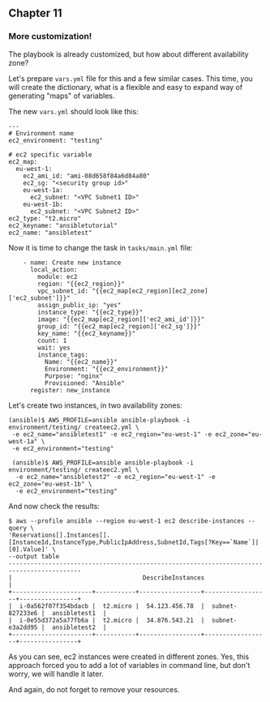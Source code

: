 ## Chapter 11
### More customization!

The playbook is already customized, but how about different availability zone?

Let's prepare `vars.yml` file for this and a few similar cases. This time, you
will create the dictionary, what is a flexible and easy to expand way of
generating "maps" of variables.

The new `vars.yml` should look like this:

```
---
# Environment name
ec2_environment: "testing"

# ec2 specific variable
ec2_map:
  eu-west-1:
    ec2_ami_id: "ami-08d658f84a6d84a80"
    ec2_sg: "<security group id>"
    eu-west-1a:
      ec2_subnet: "<VPC Subnet1 ID>"
    eu-west-1b:
      ec2_subnet: "<VPC Subnet2 ID>"
ec2_type: "t2.micro"
ec2_keyname: "ansibletutorial"
ec2_name: "ansibletest"
```

Now it is time to change the task in `tasks/main.yml` file:

```
    - name: Create new instance
      local_action:
        module: ec2
        region: "{{ec2_region}}"
        vpc_subnet_id: "{{ec2_map[ec2_region][ec2_zone]['ec2_subnet']}}"
        assign_public_ip: "yes"
        instance_type: "{{ec2_type}}"
        image: "{{ec2_map[ec2_region]['ec2_ami_id']}}"
        group_id: "{{ec2_map[ec2_region]['ec2_sg']}}"
        key_name: "{{ec2_keyname}}"
        count: 1
        wait: yes
        instance_tags:
          Name: "{{ec2_name}}"
          Environment: "{{ec2_environment}}"
          Purpose: "nginx"
          Provisioned: "Ansible"
      register: new_instance
```

Let's create two instances, in two availability zones:

```
(ansible)$ AWS_PROFILE=ansible ansible-playbook -i environment/testing/ createec2.yml \
 -e ec2_name="ansibletest1" -e ec2_region="eu-west-1" -e ec2_zone="eu-west-1a" \
 -e ec2_environment="testing"

 (ansible)$ AWS_PROFILE=ansible ansible-playbook -i environment/testing/ createec2.yml \
  -e ec2_name="ansibletest2" -e ec2_region="eu-west-1" -e ec2_zone="eu-west-1b" \
  -e ec2_environment="testing"
```


And now check the results:

```
$ aws --profile ansible --region eu-west-1 ec2 describe-instances --query \
'Reservations[].Instances[].[InstanceId,InstanceType,PublicIpAddress,SubnetId,Tags[?Key==`Name`]| [0].Value]' \
--output table
------------------------------------------------------------------------------------------
|                                    DescribeInstances                                   |
+----------------------+-----------+-----------------+------------------+----------------+
|  i-0a562f07f354bdacb |  t2.micro |  54.123.456.78  |  subnet-827233e6 |  ansibletest1  |
|  i-0e55d372a5a77fb6a |  t2.micro |  34.876.543.21  |  subnet-e3a2dd95 |  ansibletest2  |
+----------------------+-----------+-----------------+------------------+----------------+
```

As you can see, ec2 instances were created in different zones. Yes, this
approach forced you to add a lot of variables in command line, but don't worry,
we will handle it later.

And again, do not forget to remove your resources.
